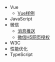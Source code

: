 * Vue
    * [Vue样例](vue/guide)
* JavaScript
* 微信
    * [消息推送](wechat/message-push-notification/index)
    * [微信H5网页授权](wechat/wechat-h5-authorize/index)
* W3C
* 性能优化
* TypeScript
